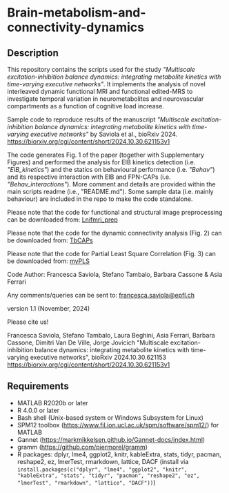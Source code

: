 # Brain-metabolism-and-connectivity-dynamics

## Description
This repository contains the scripts used for the study _"Multiscale excitation-inhibition balance dynamics: integrating metabolite kinetics with time-varying executive networks"_.
It implements the analysis of novel interleaved dynamic functional MRI and functional edited-MRS to investigate temporal variation in neurometabolites and neurovascular compartments as a function of cognitive load increase. 

Sample code to reproduce results of the manuscript _"Multiscale excitation-inhibition balance dynamics: integrating metabolite kinetics with time-varying executive networks"_ by Saviola et al., bioRxiv 2024. https://biorxiv.org/cgi/content/short/2024.10.30.621153v1

The code generates Fig. 1 of the paper (together with Supplementary Figures) and performed the analysis for EIB kinetics detection (i.e. _"EIB_kinetics"_) and the statics on behavioural performance (i.e. _"Behav"_) and its respective interaction with EIB and FPN-CAPs (i.e. _"Behav_interactions"_). 
More comment and details are provided within the main scripts readme (i.e., "README.md"). 
Some sample data (i.e. mainly behaviour) are included in the repo to make the code standalone.  

Please note that the code for functional and structural image preprocessing can be downloaded from: [Lnifmri_prep](https://github.com/tambalostefano/lnifmri_prep)  

Please note that the code for the dynamic connectivity analysis (Fig. 2) can be downloaded from: [TbCAPs](https://github.com/MIPLabCH/TbCAPs)  

Please note that the code for Partial Least Square Correlation (Fig. 3) can be downloaded from: [myPLS](https://github.com/MIPLabCH/myPLS)


Code Author: Francesca Saviola, Stefano Tambalo, Barbara Cassone & Asia Ferrari

Any comments/queries can be sent to: francesca.saviola@epfl.ch

version 1.1 (November, 2024)

Please cite us! 

Francesca Saviola, Stefano Tambalo, Laura Beghini, Asia Ferrari, Barbara Cassone, Dimitri Van De Ville, Jorge Jovicich
"Multiscale excitation-inhibition balance dynamics: integrating metabolite kinetics with time-varying executive networks", bioRxiv 2024.10.30.621153
https://biorxiv.org/cgi/content/short/2024.10.30.621153v1


## Requirements
- MATLAB R2020b or later
- R 4.0.0 or later
- Bash shell (Unix-based system or Windows Subsystem for Linux)
- SPM12 toolbox (https://www.fil.ion.ucl.ac.uk/spm/software/spm12/) for MATLAB
- Gannet (https://markmikkelsen.github.io/Gannet-docs/index.html)
- gramm (https://github.com/piermorel/gramm)
- R packages: dplyr, lme4, ggplot2, knitr, kableExtra, stats, tidyr, pacman, reshape2, ez, lmerTest, rmarkdown, lattice, DACF (install via `install.packages(c("dplyr", "lme4", "ggplot2", "knitr", "kableExtra", "stats", "tidyr", "pacman", "reshape2", "ez", "lmerTest", "rmarkdown", "lattice", "DACF"))`)
